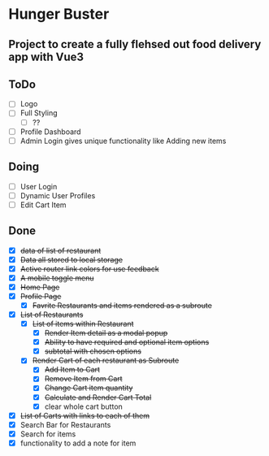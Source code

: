 # Hunger Buster

## Project to create a fully flehsed out food delivery app with Vue3

## ToDo

-  [ ] Logo
-  [ ] Full Styling
   -  [ ] ??
-  [ ] Profile Dashboard
-  [ ] Admin Login gives unique functionality like Adding new items

## Doing

-  [ ] User Login
-  [ ] Dynamic User Profiles
-  [ ] Edit Cart Item

## Done

-  [x] ~~data of list of restaurant~~
-  [x] ~~Data all stored to local storage~~
-  [x] ~~Active router link colors for use feedback~~
-  [x] ~~A mobile toggle menu~~
-  [x] ~~Home Page~~
-  [x] ~~Profile Page~~
   -  [x] ~~Favrite Restaurants and items rendered as a subroute~~
-  [x] ~~List of Restaurants~~
   -  [x] ~~List of items within Restaurant~~
      -  [x] ~~Render Item detail as a modal popup~~
      -  [x] ~~Ability to have required and optional item options~~
      -  [x] ~~subtotal with chosen options~~
   -  [x] ~~Render Cart of each restaurant as Subroute~~
      -  [x] ~~Add Item to Cart~~
      -  [x] ~~Remove Item from Cart~~
      -  [x] ~~Change Cart item quantity~~
      -  [x] ~~Calculate and Render Cart Total~~
      -  [x] clear whole cart button
-  [x] ~~List of Carts with links to each of them~~
-  [x] Search Bar for Restaurants
-  [x] Search for items
-  [x] functionality to add a note for item
